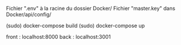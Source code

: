 Fichier ".env" à la racine du dossier Docker/
Fichier "master.key" dans Docker/api/config/

(sudo) docker-compose build
(sudo) docker-compose up

front : localhost:8000
back  : localhost:3001
